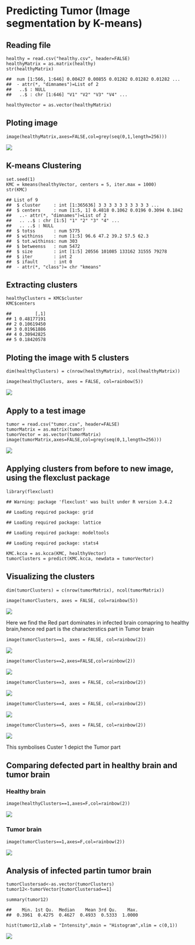 Predicting Tumor (Image segmentation by K-means)
================================================

Reading file
------------

    healthy = read.csv("healthy.csv", header=FALSE)
    healthyMatrix = as.matrix(healthy)
    str(healthyMatrix)

    ##  num [1:566, 1:646] 0.00427 0.00855 0.01282 0.01282 0.01282 ...
    ##  - attr(*, "dimnames")=List of 2
    ##   ..$ : NULL
    ##   ..$ : chr [1:646] "V1" "V2" "V3" "V4" ...

    healthyVector = as.vector(healthyMatrix)

Ploting image
-------------

    image(healthyMatrix,axes=FALSE,col=grey(seq(0,1,length=256)))

![](imageSegmentation_files/figure-markdown_strict/unnamed-chunk-2-1.png)

K-means Clustering
------------------

    set.seed(1)
    KMC = kmeans(healthyVector, centers = 5, iter.max = 1000)
    str(KMC)

    ## List of 9
    ##  $ cluster     : int [1:365636] 3 3 3 3 3 3 3 3 3 3 ...
    ##  $ centers     : num [1:5, 1] 0.4818 0.1062 0.0196 0.3094 0.1842
    ##   ..- attr(*, "dimnames")=List of 2
    ##   .. ..$ : chr [1:5] "1" "2" "3" "4" ...
    ##   .. ..$ : NULL
    ##  $ totss       : num 5775
    ##  $ withinss    : num [1:5] 96.6 47.2 39.2 57.5 62.3
    ##  $ tot.withinss: num 303
    ##  $ betweenss   : num 5472
    ##  $ size        : int [1:5] 20556 101085 133162 31555 79278
    ##  $ iter        : int 2
    ##  $ ifault      : int 0
    ##  - attr(*, "class")= chr "kmeans"

Extracting clusters
-------------------

    healthyClusters = KMC$cluster
    KMC$centers

    ##         [,1]
    ## 1 0.48177191
    ## 2 0.10619450
    ## 3 0.01961886
    ## 4 0.30942825
    ## 5 0.18420578

Ploting the image with 5 clusters
---------------------------------

    dim(healthyClusters) = c(nrow(healthyMatrix), ncol(healthyMatrix))

    image(healthyClusters, axes = FALSE, col=rainbow(5))

![](imageSegmentation_files/figure-markdown_strict/unnamed-chunk-5-1.png)

Apply to a test image
---------------------

    tumor = read.csv("tumor.csv", header=FALSE)
    tumorMatrix = as.matrix(tumor)
    tumorVector = as.vector(tumorMatrix)
    image(tumorMatrix,axes=FALSE,col=grey(seq(0,1,length=256)))

![](imageSegmentation_files/figure-markdown_strict/unnamed-chunk-6-1.png)

Applying clusters from before to new image, using the flexclust package
-----------------------------------------------------------------------

    library(flexclust)

    ## Warning: package 'flexclust' was built under R version 3.4.2

    ## Loading required package: grid

    ## Loading required package: lattice

    ## Loading required package: modeltools

    ## Loading required package: stats4

    KMC.kcca = as.kcca(KMC, healthyVector)
    tumorClusters = predict(KMC.kcca, newdata = tumorVector)

Visualizing the clusters
------------------------

    dim(tumorClusters) = c(nrow(tumorMatrix), ncol(tumorMatrix))

    image(tumorClusters, axes = FALSE, col=rainbow(5))

![](imageSegmentation_files/figure-markdown_strict/unnamed-chunk-8-1.png)

Here we find the Red part dominates in infected brain comapring to
healthy brain,hence red part is the characterstics part in Tumor brain

    image(tumorClusters==1, axes = FALSE, col=rainbow(2))

![](imageSegmentation_files/figure-markdown_strict/unnamed-chunk-9-1.png)

    image(tumorClusters==2,axes=FALSE,col=rainbow(2))

![](imageSegmentation_files/figure-markdown_strict/unnamed-chunk-9-2.png)

    image(tumorClusters==3, axes = FALSE, col=rainbow(2))

![](imageSegmentation_files/figure-markdown_strict/unnamed-chunk-9-3.png)

    image(tumorClusters==4, axes = FALSE, col=rainbow(2))

![](imageSegmentation_files/figure-markdown_strict/unnamed-chunk-9-4.png)

    image(tumorClusters==5, axes = FALSE, col=rainbow(2))

![](imageSegmentation_files/figure-markdown_strict/unnamed-chunk-9-5.png)

This symbolises Custer 1 depict the Tumor part

Comparing defected part in healthy brain and tumor brain
--------------------------------------------------------

### Healthy brain

    image(healthyClusters==1,axes=F,col=rainbow(2))

![](imageSegmentation_files/figure-markdown_strict/unnamed-chunk-10-1.png)

### Tumor brain

    image(tumorClusters==1,axes=F,col=rainbow(2))

![](imageSegmentation_files/figure-markdown_strict/unnamed-chunk-11-1.png)

Analysis of infected partin tumor brain
---------------------------------------

    tumorClustersad<-as.vector(tumorClusters)
    tumor12<-tumorVector[tumorClustersad==1]

    summary(tumor12)

    ##    Min. 1st Qu.  Median    Mean 3rd Qu.    Max. 
    ##  0.3961  0.4275  0.4627  0.4933  0.5333  1.0000

    hist(tumor12,xlab = "Intensity",main = "Histogram",xlim = c(0,1))

![](imageSegmentation_files/figure-markdown_strict/unnamed-chunk-14-1.png)
